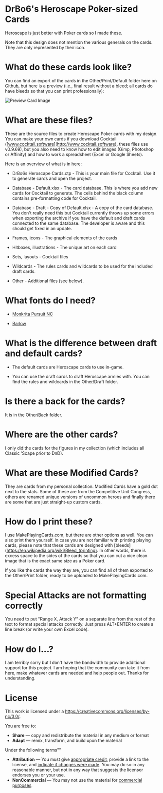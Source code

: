 # DrBo6's Heroscape Poker-sized Cards

Heroscape is just better with Poker cards so I made these. 

Note that this design does not mention the various generals on the cards. They are only represented by their icon.

# What do these cards look like?

You can find an export of the cards in the Other/Print/Default folder here on Github, but here is a preview (i.e., final result without a bleed; all cards do have bleeds so that you can print professionally):

![Preview Card Image](https://raw.githubusercontent.com/drbo6/DrBo6s-Heroscape-Cards/main/Preview_Drake.jpg")

# What are these files?

These are the source files to create Heroscape Poker cards with my design. You can make your own cards if you download Cocktail ([www.cocktail.software](http://www.cocktail.software), these files use v0.9.69), but you also need to know how to edit images (Gimp, Photoshop or Affinity) and how to work a spreadsheet (Excel or Google Sheets).

Here is an overview of what is in here:

- DrBo6s Heroscape Cards.ctp - This is your main file for Cocktail. Use it to generate cards and open the project.

- Database - Default.xlsx - The card database. This is where you add new cards for Cocktail to generate. The cells behind the black column contains pre-formatting code for Cocktail.

- Database - Draft - Copy of Default.xlsx - A copy of the card database. You don't really need this but Cocktail currently throws up some errors when exporting the archive if you have the default and draft cards connected to the same database. The developer is aware and this should get fixed in an update.

- Frames, icons - The graphical elements of the cards

- Hitboxes, illustrations - The unique art on each card

- Sets, layouts - Cocktail files

- Wildcards - The rules cards and wildcards to be used for the included draft cards.

- Other - Additional files (see below).

# What fonts do I need?

- [Monkrita Pursuit NC](https://www.dafont.com/monkirta-pursuit-nc.font)

- [Barlow](https://fonts.google.com/specimen/Barlow)

# What is the difference between draft and default cards?

- The default cards are Heroscape cards to use in-game.

- You can use the draft cards to draft Heroscape armies with. You can find the rules and wildcards in the Other/Draft folder.

# Is there a back for the cards?

It is in the Other/Back folder.

# Where are the other cards?

I only did the cards for the figures in my collection (which includes all Classic 'Scape prior to DnD). 

# What are these Modified Cards?

They are cards from my personal collection. Modified Cards have a gold dot next to the stats. Some of these are from the Competitive Unit Congress, others are renamed unique versions of uncommon heroes and finally there are some that are just straight-up custom cards.

# How do I print these?

I use MakePlayingCards.com, but there are other options as well. You can also print them yourself. In case you are not familiar with printing playing cards, please note that these cards are designed with [bleeds](https://en.wikipedia.org/wiki/Bleed_(printing). In other words, there is excess space to the sides of the cards so that you can cut a nice clean image that is the exact same size as a Poker card.

If you like the cards the way they are, you can find all of them exported to the Other/Print folder, ready to be uploaded to MakePlayingCards.com.

# Special Attacks are not formatting correctly

You need to put "Range X, Attack Y" on a separate line from the rest of the text to format special attacks correctly. Just press ALT+ENTER to create a line break (or write your own Excel code).

# How do I...?

I am terribly sorry but I don't have the bandwidth to provide additional support for this project. I am hoping that the community can take it from here, make whatever cards are needed and help people out. Thanks for understanding.

# License

This work is licensed under a https://creativecommons.org/licenses/by-nc/3.0/. 

You are free to:

- **Share** — copy and redistribute the material in any medium or format
- **Adapt** — remix, transform, and build upon the material

Under the following terms""

- **Attribution** — You must give [appropriate credit](https://creativecommons.org/licenses/by-nc/3.0/#), provide a link to the license, and [indicate if changes were made](https://creativecommons.org/licenses/by-nc/3.0/#). You may do so in any reasonable manner, but not in any way that suggests the licensor endorses you or your use.
- **NonCommercial** — You may not use the material for [commercial purposes](https://creativecommons.org/licenses/by-nc/3.0/#).

